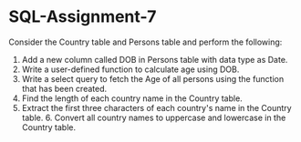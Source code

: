 # SQL-Assignment-7

Consider the Country table and Persons table and perform the following:
1. Add a new column called DOB in Persons table with data type as Date.
2. Write a user-defined function to calculate age using DOB.
3. Write a select query to fetch the Age of all persons using the function that has been created.
4. Find the length of each country name in the Country table.
5. Extract the first three characters of each country's name in the Country table. 6. Convert all country names to uppercase and lowercase in the Country table.

